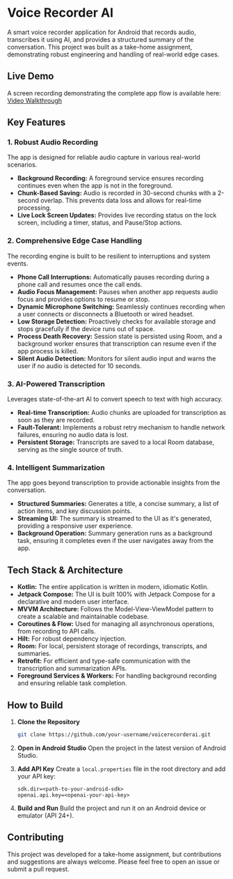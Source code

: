 # Voice Recorder AI

A smart voice recorder application for Android that records audio, transcribes it using AI, and provides a structured summary of the conversation. This project was built as a take-home assignment, demonstrating robust engineering and handling of real-world edge cases.

## Live Demo

A screen recording demonstrating the complete app flow is available here: [Video Walkthrough](https://www.youtube.com/watch?v=your-video-id)

## Key Features

### 1. Robust Audio Recording
The app is designed for reliable audio capture in various real-world scenarios.

*   **Background Recording:** A foreground service ensures recording continues even when the app is not in the foreground.
*   **Chunk-Based Saving:** Audio is recorded in 30-second chunks with a 2-second overlap. This prevents data loss and allows for real-time processing.
*   **Live Lock Screen Updates:** Provides live recording status on the lock screen, including a timer, status, and Pause/Stop actions.

### 2. Comprehensive Edge Case Handling
The recording engine is built to be resilient to interruptions and system events.

*   **Phone Call Interruptions:** Automatically pauses recording during a phone call and resumes once the call ends.
*   **Audio Focus Management:** Pauses when another app requests audio focus and provides options to resume or stop.
*   **Dynamic Microphone Switching:** Seamlessly continues recording when a user connects or disconnects a Bluetooth or wired headset.
*   **Low Storage Detection:** Proactively checks for available storage and stops gracefully if the device runs out of space.
*   **Process Death Recovery:** Session state is persisted using Room, and a background worker ensures that transcription can resume even if the app process is killed.
*   **Silent Audio Detection:** Monitors for silent audio input and warns the user if no audio is detected for 10 seconds.

### 3. AI-Powered Transcription
Leverages state-of-the-art AI to convert speech to text with high accuracy.

*   **Real-time Transcription:** Audio chunks are uploaded for transcription as soon as they are recorded.
*   **Fault-Tolerant:** Implements a robust retry mechanism to handle network failures, ensuring no audio data is lost.
*   **Persistent Storage:** Transcripts are saved to a local Room database, serving as the single source of truth.

### 4. Intelligent Summarization
The app goes beyond transcription to provide actionable insights from the conversation.

*   **Structured Summaries:** Generates a title, a concise summary, a list of action items, and key discussion points.
*   **Streaming UI:** The summary is streamed to the UI as it's generated, providing a responsive user experience.
*   **Background Operation:** Summary generation runs as a background task, ensuring it completes even if the user navigates away from the app.

## Tech Stack & Architecture

*   **Kotlin:** The entire application is written in modern, idiomatic Kotlin.
*   **Jetpack Compose:** The UI is built 100% with Jetpack Compose for a declarative and modern user interface.
*   **MVVM Architecture:** Follows the Model-View-ViewModel pattern to create a scalable and maintainable codebase.
*   **Coroutines & Flow:** Used for managing all asynchronous operations, from recording to API calls.
*   **Hilt:** For robust dependency injection.
*   **Room:** For local, persistent storage of recordings, transcripts, and summaries.
*   **Retrofit:** For efficient and type-safe communication with the transcription and summarization APIs.
*   **Foreground Services & Workers:** For handling background recording and ensuring reliable task completion.

## How to Build

1.  **Clone the Repository**
    ```bash
    git clone https://github.com/your-username/voicerecorderai.git
    ```
2.  **Open in Android Studio**
    Open the project in the latest version of Android Studio.

3.  **Add API Key**
    Create a `local.properties` file in the root directory and add your API key:
    ```
    sdk.dir=<path-to-your-android-sdk>
    openai.api.key=<openai-your-api-key>
    ```
4.  **Build and Run**
    Build the project and run it on an Android device or emulator (API 24+).

## Contributing

This project was developed for a take-home assignment, but contributions and suggestions are always welcome. Please feel free to open an issue or submit a pull request.

